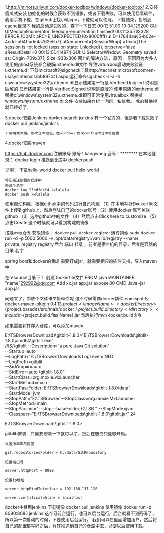1.http://mirrors.aliyun.com/docker-toolbox/windows/docker-toolbox/
2.安装
  傻瓜式安装
  初始化的时候会获取不到镜像，或者下载失败，可以使用翻墙软件，我用手机下载，在github上找小明vpn，下载就可以使用。
  下载结束，复制到cache目录下
  我的启动是失败的，查了一下日志
  00:12:51.00:10:04.129200 GUI: UIMediumEnumerator: Medium-enumeration finished!
    00:11:35.703328 ERROR [COM]: aRC=E_UNEXPECTED (0x8000ffff) aIID={7844aa05-b02e-4cdd-a04f-ade4a762e6b7} aComponent={SessionWrap} aText={The session is not locked (session state: Unlocked)}, preserve=false aResultDetail=0
    00:13:07.414974 GUI: UISelectorWindow: Geometry saved as: Origin=709x371, Size=933x306
 网上的解决方法：
    原因：
        原因因为大多人使用的ghost系统都会破解uxtheme.dll文件
        导致virtualbox启动失败验证uxtheme.dll
        下载microsoft的sigcheck工具http://technet.microsoft.com/en-us/sysinternals/bb897441.aspx 
        运行命令sigcheck -i -a -h c:\windows\system32\uxtheme.dll显示结果第一行是 Verified:Unigned 说明是破解的 
        显示结果第一行是 Verified:Signed 说明是原版的 
        使用原版的uxtheme.dll替换c:\windows\system32\uxtheme.dll即可正常使用virtualbox
    替换掉windows/system/uxtheme.dll文件
        安装如果有统一问题，私信我。
    我的替换掉就已经好了。

3.docker安装Jenkins
    docker search jenkins 有一个官方的，但是我下载失败了
    docker pull jenkins/jenkins


    下载镜像太慢，修改仓库地址，在window下修改config中仓库的位置
4.docker安装maven
    


https://hub.docker.com
注册账号
    账号：kangwang
    密码：********
在本地登录：
    docker login
推送到仓库中
    docker push

举例：
    下载hello-world
    docker pull hello-world
    
    将它推送到我的仓库中
    修改个名字
    docker tag 23hdfdkf4 kwlalala
    docker push kwlalala

使用自动构建，根据github中的代码进行自己构建
    （1）在本地写好Dockerfile文件上传到github上，然后登陆自己的docker账号
    （2）使用docker 账号关联github
    （3）选中github中的文件
    （4）然后点击Click here to customize
    （5）点击Create
    这个时候就可以看到构建的镜像

搭建本地仓库
    获取镜像：
        docker pull docker-register
    运行镜像
        sudo docker run -d   -p 5000:5000 -v /opt/data/registry:/var/lib/registry --name private_registry registry 
                       后台  端口           挂载  ，前者是宿主机的目录，后者是容器的目录     名字


spring boot和docker的集成
    需要打成jar，就需要相应的插件支持，导入maven中

在resource目录下：
    创建Dockerfile文件
        FROM java
        MAINTAINER "name"<292992@qq.com>
        Add xx.jar app.jar
        expose 80
        CMD Java -jar app.jar

问题来了，你放个文件谁来搭理你呢
    这个时候需要docker插件
     <plugin>
        <groupId>com.spotify</groupId>
        <artifactId>docker-maven-plugin</artifactId>
        <version>0.4.13</version>
        <configuration>
          <imageName>${project}</imageName>
          <dockerDirectory>${project.basedir}/src/main/docker</dockerDirectory>
          <resources>
            <resource>
              <targetPath>/</targetPath>
              <directory>${project.build.directory}</directory>
              <include>${project.build.finalName}.jar</include>
            </resource>
          </resources>
        </configuration>
      </plugin>
然后执行mvn docker:build命令

如果需要将其存入仓库，可以添加maven
<peo>







E:\TSBrowserDownloads\gitblit-1.8.0>"E:\TSBrowserDownloads\gitblit-1.8.0\amd64\gitblit.exe"  
//IS//gitblit
--Description="a pure Java Git solution"                
--Startup=auto                  
--LogPath="E:\TSBrowserDownloads
LogLevel=INFO            
--LogPrefix=gitblit             
--StdOutput=auto                
--StdError=auto
\gitblit-1.8.0"                  
--StartClass=org.moxie.MxLauncher               
--StartMethod=main              
--StartPaseFolder;
E:\TSBrowserDownloads\gitblit-1.8.0\data"              
--StartMode=jvm                 
--StopPath="E:\TSBrowser
 --StopClass=org.moxie.MxLauncher                
 --StopMethod=main               
 --StopParams="--stop;--baseFolder;E:\TSB
"                --StopMode=jvm                 
 --Classpath="E:\TSBrowserDownloads\gitblit-1.8.0\gitblit.jar"
24

E:\TSBrowserDownloads\gitblit-1.8.0>





gitblib安装，只需要修改一下就可以了，然后在服务只能够开启。

    设置版本库的位置

    git.repositoriesFolder = C:/data/GitRepository

    设置端口号

    server.httpPort = 8088

    设置ip地址

    server.httpBindInterface = 192.168.137.128

    server.certificateAlias = localhost



docker中使用jenkins
    下载镜像 docker pull jenkins
    使用镜像 docker run -p 8080:8080 jenkins
    这个可前台运行，也可以后台运行，后台就看不到密码了，所以第一次启动的时候，不要使用后台运行。
    我们可以在里面增加用户，然后将自己的配置都写好之后，将其推送到自己的仓库中去，以便以后使用下载。

    